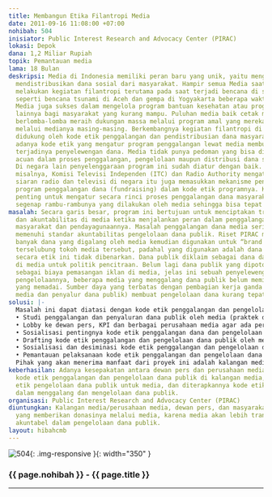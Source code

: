 ```yaml
---
title: Membangun Etika Filantropi Media
date: 2011-09-16 11:08:00 +07:00
nohibah: 504
inisiator: Public Interest Research and Advocacy Center (PIRAC)
lokasi: Depok
dana: 1,2 Miliar Rupiah
topik: Pemantauan media
lama: 18 Bulan
deskripsi: Media di Indonesia memiliki peran baru yang unik, yaitu menggalang dan
  mendistribusikan dana sosial dari masyarakat. Hampir semua Media saat ini beramai-ramai
  melakukan kegiatan filantropi terutama pada saat terjadi bencana di suatu daerah,
  seperti bencana tsunami di Aceh dan gempa di Yogyakarta beberapa waktu yang lalu.
  Media juga sukses dalam mengelola program bantuan kesehatan atau program penyantunan
  lainnya bagi masyarakat yang kurang mampu. Puluhan media baik cetak maupun elektronik
  berlomba-lomba meraih dukungan massa melalui program amal yang mereka publikasikan
  melalui medianya masing-masing. Berkembangnya kegiatan filantropi di media belum
  didukung oleh kode etik penggalangan dan pendistribusian dana masyarakat. Belum
  adanya kode etik yang mengatur program penggalangan lewat media membuka peluang
  terjadinya penyelewengan dana. Media tidak punya pedoman yang bisa digunakan sebagai
  acuan dalam proses penggalangan, pengelolaan maupun distribusi dana sosial tersebut.
  Di negara lain penyelenggaraan program ini sudah diatur dengan baik. Di Inggris
  misalnya, Komisi Televisi Independen (ITC) dan Radio Authority mengatur program
  siaran radio dan televisi di negara itu juga memasukkan mekanisme penyelenggaraan
  program penggalangan dana (fundraising) dalam kode etik programnya. Kode etik ini
  penting untuk mengatur secara rinci proses penggalangan dana masyarakat beserta
  segenap rambu-rambunya yang dilakukan oleh media sehingga bisa tepat guna dan akuntabel.
masalah: Secara garis besar, program ini bertujuan untuk menciptakan transparansi
  dan akuntabilitas di media ketika menjalankan peran dalam penggalangan sumbangan
  masyarakat dan pendayagunaannya. Masalah penggalangan dana media seringkali belum
  memenuhi standar akuntabilitas pengelolaan dana publik. Riset PIRAC menyebutkan
  banyak dana yang digalang oleh media kemudian digunakan untuk “brand image”/ kampanye
  terselubung tokoh media tersebut, padahal yang digunakan adalah dana publik. Jelas
  secara etik ini tidak dibenarkan. Dana publik diklaim sebagai dana dari yayasan
  di media untuk politik pencitraan. Belum lagi dana publik yang dipotong untuk digunakan
  sebagai biaya pemasangan iklan di media, jelas ini sebuah penyelewengan. Dari segi
  pengelolaannya, beberapa media yang menggalang dana publik belum memiliki kapasitas
  yang memadai. Sumber daya yang terbatas dengan pembagian kerja ganda (sebagai pekerja
  media dan penyalur dana publik) membuat pengelolaan dana kurang tepat guna.
solusi: |-
  Masalah ini dapat diatasi dengan kode etik penggalangan dan pengelolaan dana publik. Kode etik ini diharapkan dapat menjadi panduan standar penggalangan dan pengelolaan donasi publik oleh media. Karena itulah kode etik ini harus aplikatif. Untuk membuat kode etik yang aplikatif dan menjadi rujukan perusahaan media ada beberapa hal yang harus dilakukan yaitu:
  • Studi penggalangan dan penyaluran dana publik oleh media (praktek dan tantangan) untuk mengetahui masalah dan konflik kepentingan dalam praktek filantropi media.
  • Lobby ke dewan pers, KPI dan berbagai perusahaan media agar ada perhatian terhadap pentingnya kode etik penggalanggan dan pengelolaan dana publik oleh media.
  • Sosialisasi pentingnya kode etik penggalangan dana dan pengelolaan dana publik oleh media (seminar, diskusi, FGD).
  • Drafting kode etik penggalangan dan pengelolaan dana publik oleh media.
  • Sosialisasi dan desiminasi kode etik penggalangan dan pengelolaan dana publik oleh media.
  • Pemantauan pelaksanaan kode etik penggalangan dan pengelolaan dana publik oleh media.
  Pihak yang akan menerima manfaat dari proyek ini adalah kalangan media/perusahaan media, dewan pers, dan masyarakat luas/publik yang memberikan donasinya melalui media, karena media akan lebih transparan dan akuntabel dalam pengelolaan dana publik.
keberhasilan: Adanya kesepakatan antara dewan pers dan perusahaan media untuk membuat
  kode etik penggalangan dan pengelolaan dana publik di kalangan media, adanya kode
  etik pengelolaan dana publik untuk media, dan diterapkannya kode etik oleh media
  dalam menggalang dan mengelolaan dana publik.
organisasi: Public Interest Research and Advocacy Center (PIRAC)
diuntungkan: Kalangan media/perusahaan media, dewan pers, dan masyarakat luas/publik
  yang memberikan donasinya melalui media, karena media akan lebih transparan dan
  akuntabel dalam pengelolaan dana publik.
layout: hibahcmb
---
```


![504](/static/img/hibahcmb/504.png){: .img-responsive }{: width="350" }

### {{ page.nohibah }} - {{ page.title }}

---
